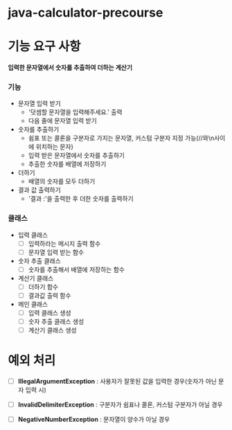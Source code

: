 # java-calculator-precourse

# 기능 요구 사항

#### 입력한 문자열에서 숫자를 추출하여 더하는 계산기

### 기능 
  - 문자열 입력 받기
    - '덧셈할 문자열을 입력해주세요.' 출력
    - 다음 줄에 문자열 입력 받기
  - 숫자를 추출하기
    - 쉼표 또는 콜론을 구분자로 가지는 문자열, 커스텀 구분자 지정 가능(//와\n사이에 위치하는 문자)
    - 입력 받은 문자열에서 숫자를 추출하기
    - 추출한 숫자를 배열에 저장하기
  - 더하기
    - 배열의 숫자를 모두 더하기
  - 결과 값 출력하기
    - '결과 :'을 출력한 후 더한 숫자를 출력하기

### 클래스
  
- 입력 클래스
  - [ ] 입력하라는 메시지 출력 함수
  - [ ] 문자열 입력 받는 함수

- 숫자 추출 클래스
  - [ ] 숫자를 추출해서 배열에 저장하는 함수

- 계산기 클래스
    - [ ] 더하기 함수
    - [ ] 결과값 출력 함수

- 메인 클래스
  - [ ] 입력 클래스 생성
  - [ ] 숫자 추출 클래스 생성
  - [ ] 계산기 클래스 생성

# 예외 처리

-[ ] **IllegalArgumentException** : 사용자가 잘못된 값을 입력한 경우(숫자가 아닌 문자 입력 시)

-[ ] **InvalidDelimiterException** : 구분자가 쉼표나 콜론, 커스텀 구분자가 아닐 경우

-[ ] **NegativeNumberException** : 문자열이 양수가 아닐 경우